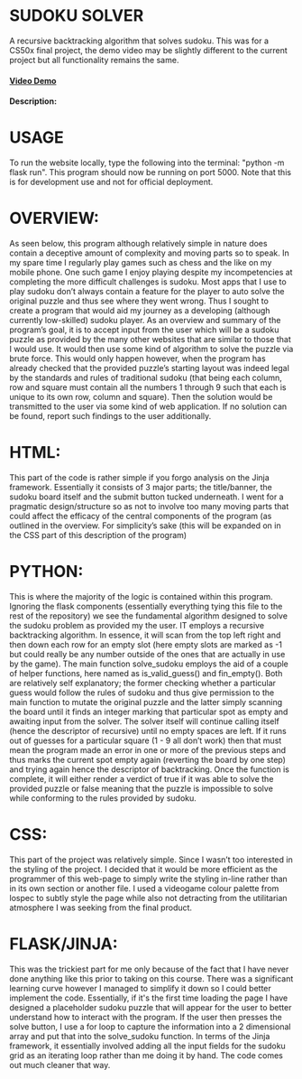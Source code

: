 # SUDOKU SOLVER
A recursive backtracking algorithm that solves sudoku. This was for a CS50x final project, the demo video may be slightly different to the current project but all functionality remains the same.
#### [Video Demo](https://youtu.be/MEkQLvBz24E)
#### Description:

# USAGE
To run the website locally, type the following into the terminal: "python -m flask run". This program should now be running on port 5000. Note that this is for development use and not for official deployment.

# OVERVIEW:
As seen below, this program although relatively simple in nature does contain a deceptive amount of complexity and moving parts so to speak. In my spare time I regularly play games such as chess and the like on my mobile phone. One such game I enjoy playing despite my incompetencies at completing the more difficult challenges is sudoku. Most apps that I use to play sudoku don’t always contain a feature for the player to auto solve the original puzzle and thus see where they went wrong. Thus I sought to create a program that would aid my journey as a developing (although currently low-skilled) sudoku player. As an overview and summary of the program’s goal, it is to accept input from the user which will be a sudoku puzzle as provided by the many other websites that are similar to those that I would use. It would then use some kind of algorithm to solve the puzzle via brute force. This would only happen however, when the program has already checked that the provided puzzle’s starting layout was indeed legal by the standards and rules of traditional sudoku (that being each column, row and square must contain all the numbers 1 through 9 such that each is unique to its own row, column and square). Then the solution would be transmitted to the user via some kind of web application. If no solution can be found, report such findings to the user additionally.


# HTML:
This part of the code is rather simple if you forgo analysis on the Jinja framework. Essentially it consists of 3 major parts; the title/banner, the sudoku board itself and the submit button tucked underneath. I went for a pragmatic design/structure so as not to involve too many moving parts that could affect the efficacy of the central components of the program (as outlined in the overview. For simplicity’s sake (this will be expanded on in the CSS part of this description of the program)


# PYTHON:
This is where the majority of the logic is contained within this program. Ignoring the flask components (essentially everything tying this file to the rest of the repository) we see the fundamental algorithm designed to solve the sudoku problem as provided my the user. IT employs a recursive backtracking algorithm. In essence, it will scan from the top left right and then down each row for an empty slot (here empty slots are marked as -1 but could really be any number outside of the ones that are actually in use by the game). The main function solve_sudoku employs the aid of a couple of helper functions, here named as is_valid_guess() and fin_empty(). Both are relatively self explanatory; the former checking whether a particular guess would follow the rules of sudoku and thus give permission to the main function to mutate the original puzzle and the latter simply scanning the board until it finds an integer marking that particular spot as empty and awaiting input from the solver. The solver itself will continue calling itself (hence the descriptor of recursive) until no empty spaces are left. If it runs out of guesses for a particular square (1 - 9 all don’t work) then that must mean the program made an error in one or more of the previous steps and thus marks the current spot empty again (reverting the board by one step) and trying again hence the descriptor of backtracking. Once the function is complete, it will either render a verdict of true if it was able to solve the provided puzzle or false meaning that the puzzle is impossible to solve while conforming to the rules provided by sudoku.


# CSS:
This part of the project was relatively simple. Since I wasn’t too interested in the styling of the project. I decided that it would be more efficient as the programmer of this web-page to simply write the styling in-line rather than in its own section or another file. I used a videogame colour palette from lospec to subtly style the page while also not detracting from the utilitarian atmosphere I was seeking from the final product.


# FLASK/JINJA:
This was the trickiest part for me only because of the fact that I have never done anything like this prior to taking on this course. There was a significant learning curve however I managed to simplify it down so I could better implement the code. Essentially, if it's the first time loading the page I have designed a placeholder sudoku puzzle that will appear for the user to better understand how to interact with the program. If the user then presses the solve button, I use a for loop to capture the information into a 2 dimensional array and put that into the solve_sudoku function. In terms of the Jinja framework, it essentially involved adding all  the input fields for the sudoku grid as an iterating loop rather than me doing it by hand. The code comes out much cleaner that way.


